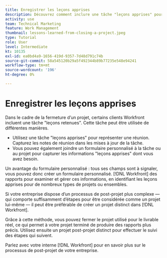```yaml
---
title: Enregistrer les leçons apprises
description: Découvrez comment inclure une tâche "leçons apprises" pour identifier ce qui s’est bien passé et ce qui peut s’améliorer la prochaine fois.
activity: use
team: Technical Marketing
feature: Work Management
thumbnail: lessons-learned-from-closing-a-project.jpeg
type: Tutorial
role: User
level: Intermediate
kt: 10135
exl-id: ea0bd4a9-1656-419d-9357-7d48d791c74b
source-git-commit: 58a545120b29a5f492344b89b77235e548e94241
workflow-type: tm+mt
source-wordcount: '196'
ht-degree: 0%

---
```


# Enregistrer les leçons apprises

Dans le cadre de la fermeture d’un projet, certains clients Workfront incluent une tâche &quot;leçons retenues&quot;. Cette tâche peut être utilisée de différentes manières.

* Utilisez une tâche &quot;leçons apprises&quot; pour représenter une réunion. Capturez les notes de réunion dans les mises à jour de la tâche.
* Vous pouvez également joindre un formulaire personnalisé à la tâche ou au projet pour capturer les informations &quot;leçons apprises&quot; dont vous avez besoin.

Un avantage du formulaire personnalisé : tous ses champs sont à signaler, vous pouvez donc créer un formulaire personnalisé. [!DNL Workfront] des rapports pour examiner et gérer ces informations, en identifiant les leçons apprises pour de nombreux types de projets ou ensembles.

Si votre entreprise dispose d’un processus de post-projet plus complexe — qui comporte suffisamment d’étapes pour être considérée comme un projet lui-même — il peut être préférable de créer un projet distinct dans [!DNL Workfront].

Grâce à cette méthode, vous pouvez fermer le projet utilisé pour le livrable réel, ce qui permet à votre projet terminé de produire des rapports plus précis. Utilisez ensuite un projet post-projet distinct pour effectuer le suivi des étapes qui suivent.

Parlez avec votre interne [!DNL Workfront] pour en savoir plus sur le processus de post-projet de votre entreprise.

